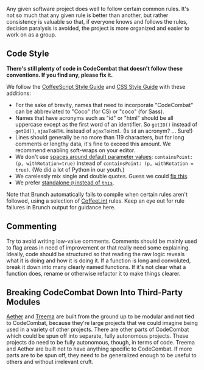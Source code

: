 Any given software project does well to follow certain common rules. It's not so much that any given rule is better than another, but rather consistency is valuable so that, if everyone knows and follows the rules, decision paralysis is avoided, the project is more organized and easier to work on as a group.

## Code Style

**There's still plenty of code in CodeCombat that doesn't follow these conventions. If you find any, please fix it.**

We follow the [CoffeeScript Style Guide](https://github.com/polarmobile/coffeescript-style-guide) and [CSS Style Guide](https://github.com/styleguide/css) with these additions:

* For the sake of brevity, names that need to incorporate "CodeCombat" can be abbreviated to "Coco" (for CS) or "coco" (for Sass).
* Names that have acronyms such as "id" or "html" should be all uppercase except as the first word of an identifier. So `getID()` instead of `getId()`, `ajaxToHTML` instead of `ajaxToHtml`. (Is `id` an acronym? ... Sure!)
* Lines should generally be no more than 119 characters, but for long comments or lengthy data, it's fine to exceed this amount. We recommend enabling soft-wraps on your editor.
* We don't use [spaces around default parameter values](https://github.com/polarmobile/coffeescript-style-guide#whitespace-in-expressions-and-statements): `containsPoint: (p, withRotation=true)` instead of `containsPoint: (p, withRotation = true)`. (We did a lot of Python in our youth.)
* We carelessly mix single and double quotes. Guess we could [fix this](https://github.com/polarmobile/coffeescript-style-guide#strings).
* We prefer [standalone `@` instead of `this`](https://github.com/polarmobile/coffeescript-style-guide#miscellaneous).

Note that Brunch automatically fails to compile when certain rules aren't followed, using a selection of [CoffeeLint](http://www.coffeelint.org/) rules. Keep an eye out for rule failures in Brunch output for guidance here.

## Commenting

Try to avoid writing low-value comments. Comments should be mainly used to flag areas in need of improvement or that really need some explaining. Ideally, code should be structured so that reading the raw logic reveals what it is doing and how it is doing it. If a function is long and convoluted, break it down into many clearly named functions. If it's not clear what a function does, rename or otherwise refactor it to make things clearer.

## Breaking CodeCombat Down Into Third-Party Modules

[Aether](https://github.com/codecombat/aether) and [Treema](https://github.com/codecombat/treema) are built from the ground up to be modular and not tied to CodeCombat, because they're large projects that we could imagine being used in a variety of other projects. There are other parts of CodeCombat which could be spun off into separate, fully autonomous projects. These projects do need to be fully autonomous, though, in terms of code. Treema and Aether are built not to have anything specific to CodeCombat. If more parts are to be spun off, they need to be generalized enough to be useful to others and without irrelevant cruft.
